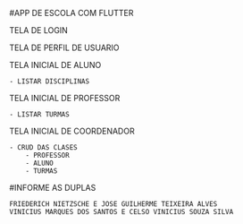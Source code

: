 #APP DE ESCOLA COM FLUTTER

TELA DE LOGIN

TELA DE PERFIL DE USUARIO

TELA INICIAL DE ALUNO

	- LISTAR DISCIPLINAS
		
TELA INICIAL DE PROFESSOR

	- LISTAR TURMAS

TELA INICIAL DE COORDENADOR

	- CRUD DAS CLASES
		- PROFESSOR
		- ALUNO
		- TURMAS


#INFORME AS DUPLAS

	FRIEDERICH NIETZSCHE E JOSE GUILHERME TEIXEIRA ALVES
 	VINICIUS MARQUES DOS SANTOS E CELSO VINICIUS SOUZA SILVA
 
